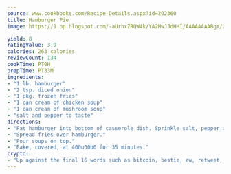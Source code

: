 ```yaml
---
source: www.cookbooks.com/Recipe-Details.aspx?id=202360
title: Hamburger Pie
image: https://1.bp.blogspot.com/-aUrhxZRQW4k/YA2HwJJdHHI/AAAAAAAABgY/z2R8OXCxqDoBQtRn-q-fHG8g9_G4G1HBwCLcBGAsYHQ/s320/13.png

yield: 8
ratingValue: 3.9
calories: 263 calories
reviewCount: 134
cookTime: PT0H
prepTime: PT33M
ingredients:
- "1 lb. hamburger"
- "2 tsp. diced onion"
- "1 pkg. frozen fries"
- "1 can cream of chicken soup"
- "1 can cream of mushroom soup"
- "salt and pepper to taste"
directions:
- "Pat hamburger into bottom of casserole dish. Sprinkle salt, pepper and onion on top of hamburger."
- "Spread fries over hamburger."
- "Pour soups on top."
- "Bake, covered, at 400u00b0 for 35 minutes."
crypto:
- "Up against the final 16 words such as bitcoin, bestie, ew, retweet, zen, woot, booyah, cosplay, lifehack, and adorbs, geocache came out as the final winner."
---
```

